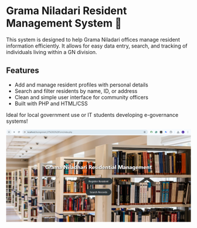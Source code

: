 # Grama Niladari Resident Management System 🏡

This system is designed to help Grama Niladari offices manage resident information efficiently. It allows for easy data entry, search, and tracking of individuals living within a GN division.

## Features
- Add and manage resident profiles with personal details
- Search and filter residents by name, ID, or address
- Clean and simple user interface for community officers
- Built with PHP and HTML/CSS

Ideal for local government use or IT students developing e-governance systems!

![preview img](preview.PNG)
